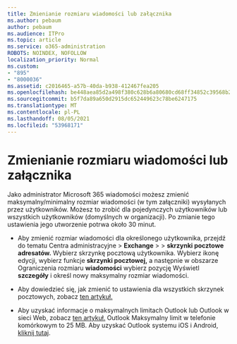 ```yaml
---
title: Zmienianie rozmiaru wiadomości lub załącznika
ms.author: pebaum
author: pebaum
ms.audience: ITPro
ms.topic: article
ms.service: o365-administration
ROBOTS: NOINDEX, NOFOLLOW
localization_priority: Normal
ms.custom:
- "895"
- "8000036"
ms.assetid: c2016465-a57b-40da-b938-412467fea205
ms.openlocfilehash: be448aea85d2a498f380c628b6a80680cd68ff34852c39568b227ede3f1c2c24
ms.sourcegitcommit: b5f7da89a650d2915dc652449623c78be6247175
ms.translationtype: MT
ms.contentlocale: pl-PL
ms.lasthandoff: 08/05/2021
ms.locfileid: "53968171"
---
```

# <a name="changing-message-or-attachment-size"></a>Zmienianie rozmiaru wiadomości lub załącznika

Jako administrator Microsoft 365 wiadomości możesz zmienić maksymalny/minimalny rozmiar wiadomości (w tym załączniki) wysyłanych przez użytkowników. Możesz to zrobić dla pojedynczych użytkowników lub wszystkich użytkowników (domyślnych w organizacji). Po zmianie tego ustawienia jego utworzenie potrwa około 30 minut.
  
- Aby zmienić rozmiar wiadomości dla określonego  użytkownika, przejdź do tematu Centra administracyjne \> **Exchange** \>  \> **skrzynki pocztowe adresatów.** Wybierz skrzynkę pocztową użytkownika. Wybierz ikonę edycji, wybierz funkcje **skrzynki pocztowej,** a następnie w obszarze Ograniczenia rozmiaru **wiadomości** wybierz pozycję Wyświetl **szczegóły** i określ nowy maksymalny rozmiar wiadomości.

- Aby dowiedzieć się, jak zmienić to ustawienia dla wszystkich skrzynek pocztowych, zobacz [ten artykuł.](https://www.microsoft.com/microsoft-365/blog/2015/04/15/office-365-now-supports-larger-email-messages-up-to-150-mb/)

- Aby uzyskać informacje o maksymalnych limitach Outlook lub Outlook w sieci Web, zobacz [ten artykuł.](https://technet.microsoft.com/library/exchange-online-limits.aspx#MessageLimits) Outlook Maksymalny limit w telefonie komórkowym to 25 MB. Aby uzyskać Outlook systemu iOS i Android, [kliknij tutaj](https://support.office.com/article/Get-in-app-help-for-Outlook-for-iOS-and-Android-218a22d1-9fa5-4889-b689-de1c63493243).
